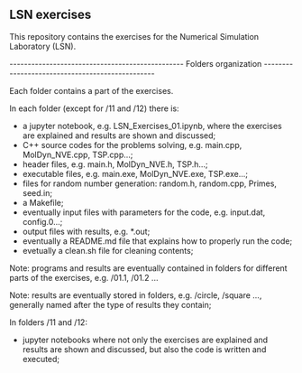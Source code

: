 ## LSN exercises

This repository contains the exercises for the Numerical Simulation Laboratory (LSN).


------------------------------------------------ Folders organization ------------------------------------------------

Each folder contains a part of the exercises.


In each folder (except for /11 and /12) there is:
* a jupyter notebook, e.g. LSN_Exercises_01.ipynb, where the exercises are explained and results are shown and discussed;
* C++ source codes for the problems solving, e.g. main.cpp, MolDyn_NVE.cpp, TSP.cpp...;
* header files, e.g. main.h, MolDyn_NVE.h, TSP.h...;
* executable files, e.g. main.exe, MolDyn_NVE.exe, TSP.exe...;
* files for random number generation: random.h, random.cpp, Primes, seed.in;
* a Makefile;
* eventually input files with parameters for the code, e.g. input.dat, config.0...;
* output files with results, e.g. *.out;
* eventually a README.md file that explains how to properly run the code;
* evetually a clean.sh file for cleaning contents;

Note: programs and results are eventually contained in folders for different parts of the exercises, e.g. /01.1, /01.2 ...

Note: results are eventually stored in folders, e.g. /circle, /square ..., generally named after the type of results they contain;

In folders /11 and /12:
* jupyter notebooks where not only the exercises are explained and results are shown and discussed, but also the code is written and executed;
